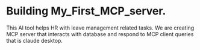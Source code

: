 # Building My_First_MCP_server.
This AI tool helps HR with leave management related tasks. We are creating MCP server that interacts with database and respond to MCP client queries that is claude desktop.

